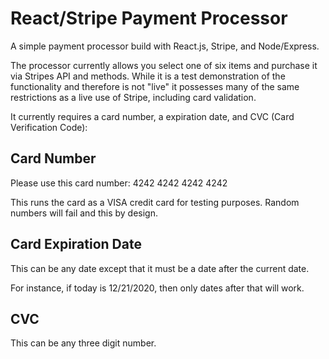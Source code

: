 # React/Stripe Payment Processor

A simple payment processor build with React.js, Stripe, and Node/Express.

The processor currently allows you select one of six items and purchase it via Stripes API and methods. While it is a test demonstration of the functionality and therefore is not "live" it possesses many of the same restrictions as a live use of Stripe, including card validation.

It currently requires a card number, a expiration date, and CVC (Card Verification Code):

## Card Number
Please use this card number: 4242 4242 4242 4242

This runs the card as a VISA credit card for testing purposes. Random numbers will fail and this by design. 

## Card Expiration Date

This can be any date except that it must be a date after the current date.

For instance, if today is 12/21/2020, then only dates after that will work. 

## CVC

This can be any three digit number. 
